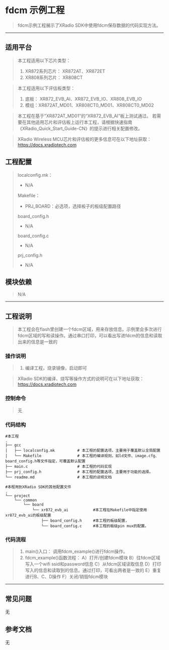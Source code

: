 # fdcm 示例工程

> fdcm示例工程展示了XRadio SDK中使用fdcm保存数据的代码实现方法。
>

---

## 适用平台

> 本工程适用以下芯片类型：
>
> 1. XR872系列芯片： XR872AT、XR872ET
> 2. XR808系列芯片： XR808CT

> 本工程适用以下评估板类型：
> 1. 底板： XR872_EVB_AI、XR872_EVB_IO、XR808_EVB_IO
> 2. 模组：XR872AT_MD01、XR808CT0_MD01、XR808CT0_MD02

> 本工程在基于"XR872AT_MD01"的“XR872_EVB_AI”板上测试通过。
> 若需要在其他适用芯片和评估板上运行本工程，请根据快速指南《XRadio_Quick_Start_Guide-CN》的提示进行相关配置修改。

> XRadio Wireless MCU芯片和评估板的更多信息可在以下地址获取：
> https://docs.xradiotech.com

## 工程配置

> localconfig.mk：
> * N/A
>
> Makefile：
> * PRJ_BOARD：必选项，选择板子的板级配置路径
>
> board_config.h
> * N/A
>
> board_config.c
> * N/A
>
> prj_config.h
>
> * N/A

## 模块依赖

> N/A
>

---

## 工程说明

> 本工程会在flash里创建一个fdcm区域，用来存放信息。示例里会多次进行fdcm区域的写和读操作。通过串口打印，可以看出写进fdcm的信息和读取出来的信息是一致的

### 操作说明

> 1. 编译工程，烧录镜像，启动即可

> XRadio SDK的编译、烧写等操作方式的说明可在以下地址获取：
> https://docs.xradiotech.com

### 控制命令

> 无

### 代码结构
```
#本工程
.
├── gcc
│   ├── localconfig.mk          # 本工程的配置选项，主要用于覆盖默认全局配置
│   └── Makefile                # 本工程的编译规则，如ld文件、image.cfg、board_config.h等文件指定，可覆盖默认配置
├── main.c                      # 本工程的代码实现
├── prj_config.h                # 本工程的配置选项，主要用于功能的选择。
└── readme.md                   # 本工程的说明文档

#本程用到XRadio SDK的其他配置文件
.
└── project
    └── common
        └── board
            └── xr872_evb_ai           #本工程在Makefile中指定使用xr872_evb_ai的板级配置
                ├── board_config.h     #本工程的板级配置，
                └── board_config.c     #本工程的板级pin mux的配置。
```
### 代码流程

> 1. main()入口： 调用fdcm_example()进行fdcm操作。
> 2. fdcm_example()函数流程：
>   A）打开/创建fdcm模块
>   B）往fdcm区域写入一个wifi ssid和password信息
>   C）从fdcm区域读取信息
>   D）打印写入的信息和读取到的信息。通过打印，可看出两者是一致的
>   E）重复进行B、C、D操作
>   F）关闭/销毁fdcm模块
>

---

## 常见问题

无

## 参考文档

无